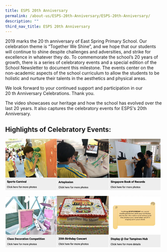 ```yaml
---
title: ESPS 20th Anniversary
permalink: /about-us/ESPS-20th-Anniversary/ESPS-20th-Anniversary/
description: ""
third_nav_title: ESPS 20th Anniversary
---
```

2019 marks the 20 th anniversary of East Spring Primary School. Our celebration theme is “Together We Shine”, and we hope that our students will continue to shine despite challenges and adversities, and strike for excellence in whatever they do. To commemorate the school’s 20 years of growth, there is a series of celebratory events and a special edition of the School Newsletter to document this milestone. The events center on the non-academic aspects of the school curriculum to allow the students to be holistic and nurture their talents in the aesthetics and physical areas.

We look forward to your continued support and participation in our 20 th Anniversary Celebrations. Thank you.  

The video showcases our heritage and how the school has evolved over the last 20 years. It also captures the celebratory events for ESPS's 20th Anniversary.

Highlights of Celebratory Events:
---------------------------------

<a href="/about-us/ESPS-20th-Anniversary/Sports-Carnival/"><img src="/images/sportcarnival.png" 
     style="width:33%;float:left"></a>
<a href="/about-us/ESPS-20th-Anniversary/Artsploxion/"><img src="/images/artsploxion.png" 
     style="width:33%;float:left"></a>
<a href="/about-us/ESPS-20th-Anniversary/Sports-Carnival/"><img src="/images/SBOR.png" style="width:33%"></a>

<img src="/images/classdeco.png" 
     style="width:33%;float:left">
<img src="/images/bdayconcert.png" 
     style="width:33%;float:left">
<img src="/images/display.png" 
     style="width:33%">